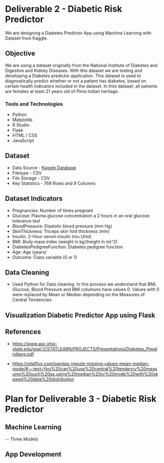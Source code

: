 # Deliverable 2 - Diabetic Risk Predictor

We are designing a Diabetes Predictor App using Machine Learning with Dataset from Kaggle.

## Objective

We are using a dataset originally from the National Institute of Diabetes and Digestive and Kidney Diseases. With this dataset we are testing and developing a Diabetes predictor application. This dataset is used to diagnostically predict whether or not a patient has diabetes, based on certain health indicators included in the dataset. In thiis dataset, all patients are females at least 21 years old of Pima Indian heritage.

### Tools and Technologies

- Python
- Matplotlib
- R Studio
- Flask
- HTML / CSS
- JavaScript

## Dataset

- Data Source - [Kaggle Database](https://www.kaggle.com/mathchi/diabetes-data-set)
- Filetype - CSV
- File Storage - CSV
- Key Statistics - 768 Rows and 9 Columns

## Dataset Indicators

- Pregnancies: Number of times pregnant
- Glucose: Plasma glucose concentration a 2 hours in an oral glucose tolerance test
- BloodPressure: Diastolic blood pressure (mm Hg)
- SkinThickness: Triceps skin fold thickness (mm)
- Insulin: 2-Hour serum insulin (mu U/ml)
- BMI: Body mass index (weight in kg/(height in m)^2)
- DiabetesPedigreeFunction: Diabetes pedigree function
- Age: Age (years)
- Outcome: Class variable (0 or 1)

## Data Cleaning

- Used Python for Data cleaning. In this process we understand that BMI, Glucose, Blood Pressure and BMI columuns have values 0. Values with 0 were replaced by Mean or Median depending on the Measures of Central Tendencies

## Visualization Diabetic Predictor App using Flask


## References

- https://www.asc.ohio-state.edu/goel.1//STATLEARN/PROJECTS/Presentations/Diabetes_PimaIndians.pdf

- https://vitalflux.com/pandas-impute-missing-values-mean-median-mode/#:~:text=You%20can%20use%20central%20tendency%20measures%20such%20as,using%20median%20or%20mode%20with%20skewed%20data%20distribution

# Plan for Deliverable 3 - Diabetic Risk Predictor

## Machine Learning

-- Three Models


## App Development
